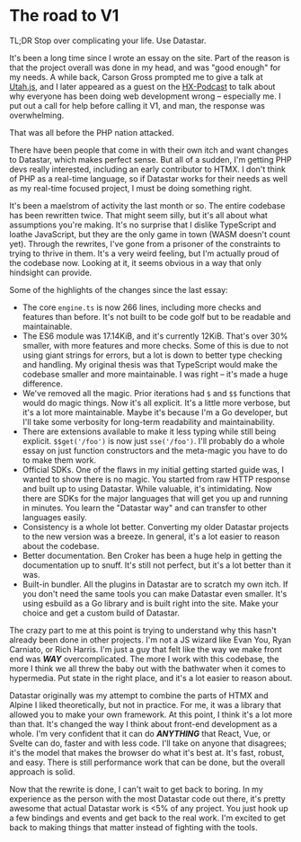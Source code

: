 # The road to V1

TL;DR Stop over complicating your life. Use Datastar.

It's been a long time since I wrote an essay on the site. Part of the reason is that the project overall was done in my head, and was "good enough" for my needs. A while back, Carson Gross prompted me to give a talk at [Utah.js](https://www.youtube.com/watch?v=0K71AyAF6E4&t=8s&pp=ygUPdXRhaC5qcyBkZWxhbmV5), and I later appeared as a guest on the [HX-Podcast](https://www.youtube.com/watch?v=HbTFlUqELVc&t=36s&pp=ygUcaHgtcG9kIGRlbGFuZXkgaHRteCBnaWxsaWxhbg%3D%3D) to talk about why everyone has been doing web development wrong – especially me. I put out a call for help before calling it V1, and man, the response was overwhelming.

That was all before the PHP nation attacked.

There have been people that come in with their own itch and want changes to Datastar, which makes perfect sense. But all of a sudden, I'm getting PHP devs really interested, including an early contributor to HTMX. I don't think of PHP as a real-time language, so if Datastar works for their needs as well as my real-time focused project, I must be doing something right.

It's been a maelstrom of activity the last month or so. The entire codebase has been rewritten twice. That might seem silly, but it's all about what assumptions you're making. It's no surprise that I dislike TypeScript and loathe JavaScript, but they are the only game in town (WASM doesn't count yet). Through the rewrites, I've gone from a prisoner of the constraints to trying to thrive in them. It's a very weird feeling, but I'm actually proud of the codebase now. Looking at it, it seems obvious in a way that only hindsight can provide.

Some of the highlights of the changes since the last essay:

- The core `engine.ts` is now 266 lines, including more checks and features than before. It's not built to be code golf but to be readable and maintainable.
- The ES6 module was 17.14KiB, and it's currently 12KiB. That's over 30% smaller, with more features and more checks. Some of this is due to not using giant strings for errors, but a lot is down to better type checking and handling. My original thesis was that TypeScript would make the codebase smaller and more maintainable. I was right – it's made a huge difference.
- We've removed all the magic. Prior iterations had `$` and `$$` functions that would do magic things. Now it's all explicit. It's a little more verbose, but it's a lot more maintainable. Maybe it's because I'm a Go developer, but I'll take some verbosity for long-term readability and maintainability.
- There are extensions available to make it less typing while still being explicit. `$$get('/foo')` is now just `sse('/foo')`. I'll probably do a whole essay on just function constructors and the meta-magic you have to do to make them work.
- Official SDKs. One of the flaws in my initial getting started guide was, I wanted to show there is no magic. You started from raw HTTP response and built up to using Datastar. While valuable, it's intimidating. Now there are SDKs for the major languages that will get you up and running in minutes. You learn the "Datastar way" and can transfer to other languages easily.
- Consistency is a whole lot better. Converting my older Datastar projects to the new version was a breeze. In general, it's a lot easier to reason about the codebase.
- Better documentation. Ben Croker has been a huge help in getting the documentation up to snuff. It's still not perfect, but it's a lot better than it was.
- Built-in bundler. All the plugins in Datastar are to scratch my own itch. If you don't need the same tools you can make Datastar even smaller. It's using esbuild as a Go library and is built right into the site. Make your choice and get a custom build of Datastar.

The crazy part to me at this point is trying to understand why this hasn't already been done in other projects. I'm not a JS wizard like Evan You, Ryan Carniato, or Rich Harris. I'm just a guy that felt like the way we make front end was ***WAY*** overcomplicated. The more I work with this codebase, the more I think we all threw the baby out with the bathwater when it comes to hypermedia. Put state in the right place, and it's a lot easier to reason about.

Datastar originally was my attempt to combine the parts of HTMX and Alpine I liked theoretically, but not in practice. For me, it was a library that allowed you to make your own framework. At this point, I think it's a lot more than that. It's changed the way I think about front-end development as a whole. I'm very confident that it can do ***ANYTHING*** that React, Vue, or Svelte can do, faster and with less code. I'll take on anyone that disagrees; it's the model that makes the browser do what it's best at. It's fast, robust, and easy. There is still performance work that can be done, but the overall approach is solid.

Now that the rewrite is done, I can't wait to get back to boring. In my experience as the person with the most Datastar code out there, it's pretty awesome that actual Datastar work is <5% of any project. You just hook up a few bindings and events and get back to the real work. I'm excited to get back to making things that matter instead of fighting with the tools.
